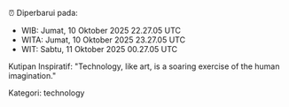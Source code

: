 ⏰ Diperbarui pada:
- WIB: Jumat, 10 Oktober 2025 22.27.05 UTC
- WITA: Jumat, 10 Oktober 2025 23.27.05 UTC
- WIT: Sabtu, 11 Oktober 2025 00.27.05 UTC

Kutipan Inspiratif:
"Technology, like art, is a soaring exercise of the human imagination."


Kategori: technology

